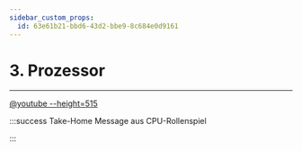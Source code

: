 ```yaml
---
sidebar_custom_props:
  id: 63e61b21-bbd6-43d2-bbe9-8c684e0d9161
---
```



# 3. Prozessor
---

[@youtube --height=515](https://www.youtube-nocookie.com/embed/aue3hIQvhzo)


:::success Take-Home Message aus CPU-Rollenspiel

<Answer type="text" webKey="c5ab98ee-a2a4-4a97-9f03-3d632fd16adf" />

:::
